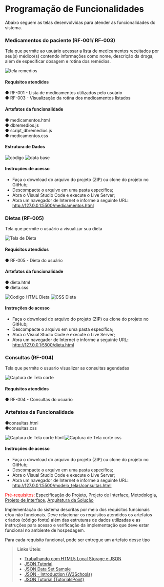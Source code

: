 # Programação de Funcionalidades

Abaixo seguem as telas desenvolvidas para atender às funcionalidades do sistema.

### Medicamentos do paciente (RF-001/ RF-003)

Tela que permite ao usuário acessar a lista de medicamentos receitados por seu(s) médico(s) contendo informações como nome, descrição da droga, além de especificar dosagem e rotina dos remédios.

![tela remedios](https://user-images.githubusercontent.com/106809153/203102384-bc677a51-2919-4d67-88d7-f78bf2ad00e0.png)

#### Requisitos atendidos                                                                                                                                        
●	RF-001 - Lista de medicamentos utilizados pelo usuário                                                                                                       
●	RF-003 - Visualização da rotina dos medicamentos listados

#### Artefatos da funcionalidade                                                                                                                               
●	medicamentos.html                                                                                                                                           
●	dbremedios.js                                                                                                                                               
●	script_dbremedios.js                                                                                                                                         
●	medicamentos.css

#### Estrutura de Dados

![código](https://user-images.githubusercontent.com/106809153/203111082-37235a8a-3907-48d4-9c8a-387051e06528.png)
![data base](https://user-images.githubusercontent.com/106809153/203111080-5736b663-6851-425d-8d13-f359f70b135f.png)

#### Instruções de acesso
-	Faça o download do arquivo do projeto (ZIP) ou clone do projeto no GitHub;                                                                                   
-	Descompacte o arquivo em uma pasta específica;                                                                                                               
-	Abra o Visual Studio Code e execute o Live Server;                                                                                                           
-	Abra um navegador de Internet e informe a seguinte URL: http://127.0.0.1:5500/medicamentos.html

### Dietas (RF-005)

Tela que permite o usuário a visualizar sua dieta

![Tela de Dieta](https://user-images.githubusercontent.com/70419372/203146114-e5adbcdc-60f7-464b-a1e6-f4fcf5bda018.PNG)

#### Requisitos atendidos                                                                                                                                        
●	RF-005 - Dieta do usuário  

#### Artefatos da funcionalidade                                                                                                                               
●	dieta.html                                                                    
●	dieta.css

![Codigo HTML Dieta](https://user-images.githubusercontent.com/70419372/203147695-7b76b278-9df4-4f18-8361-3c1cb1c2c5e6.PNG)
![CSS Dieta](https://user-images.githubusercontent.com/70419372/203147715-48262e26-b678-4c89-8b9d-d64cc7cfd851.PNG)

#### Instruções de acesso
-	Faça o download do arquivo do projeto (ZIP) ou clone do projeto no GitHub;                                                                                   
-	Descompacte o arquivo em uma pasta específica;                                                                                                               
-	Abra o Visual Studio Code e execute o Live Server;                                                                                                           
-	Abra um navegador de Internet e informe a seguinte URL: http://127.0.0.1:5500/dieta.html

### Consultas (RF-004)

Tela que permite o usuario visualizar as consultas agendadas

![Captura de Tela corte](https://user-images.githubusercontent.com/114194617/203430441-eb78c86a-50a6-4da6-91c3-2e3224042173.png)

#### Requisitos atendidos                                                                                                                                        

●	RF-004 - Consultas do usuario

### Artefatos da Funcionalidade

●consultas.html                                                                                                                                                         
●consultas.css

![Captura de Tela corte html](https://user-images.githubusercontent.com/114194617/203431506-5cb26d51-8226-4ed4-a977-0addaf0ebbf4.png)
![Captura de Tela corte css](https://user-images.githubusercontent.com/114194617/203431691-b7dc8b26-147d-43ea-a2c6-f10dfe282294.png)

#### Instruções de acesso
-	Faça o download do arquivo do projeto (ZIP) ou clone do projeto no GitHub;                                                                                   
-	Descompacte o arquivo em uma pasta específica;                                                                                                               
-	Abra o Visual Studio Code e execute o Live Server;                                                                                                           
-	Abra um navegador de Internet e informe a seguinte URL: http://127.0.0.1:5500/modelo_telas/consultas.html

<span style="color:red">Pré-requisitos: <a href="2-Especificação do Projeto.md"> Especificação do Projeto</a></span>, <a href="3-Projeto de Interface.md"> Projeto de Interface</a>, <a href="4-Metodologia.md"> Metodologia</a>, <a href="3-Projeto de Interface.md"> Projeto de Interface</a>, <a href="5-Arquitetura da Solução.md"> Arquitetura da Solução</a>

Implementação do sistema descritas por meio dos requisitos funcionais e/ou não funcionais. Deve relacionar os requisitos atendidos os artefatos criados (código fonte) além das estruturas de dados utilizadas e as instruções para acesso e verificação da implementação que deve estar funcional no ambiente de hospedagem.

Para cada requisito funcional, pode ser entregue um artefato desse tipo

> **Links Úteis**:
>
> - [Trabalhando com HTML5 Local Storage e JSON](https://www.devmedia.com.br/trabalhando-com-html5-local-storage-e-json/29045)
> - [JSON Tutorial](https://www.w3resource.com/JSON)
> - [JSON Data Set Sample](https://opensource.adobe.com/Spry/samples/data_region/JSONDataSetSample.html)
> - [JSON - Introduction (W3Schools)](https://www.w3schools.com/js/js_json_intro.asp)
> - [JSON Tutorial (TutorialsPoint)](https://www.tutorialspoint.com/json/index.htm)
